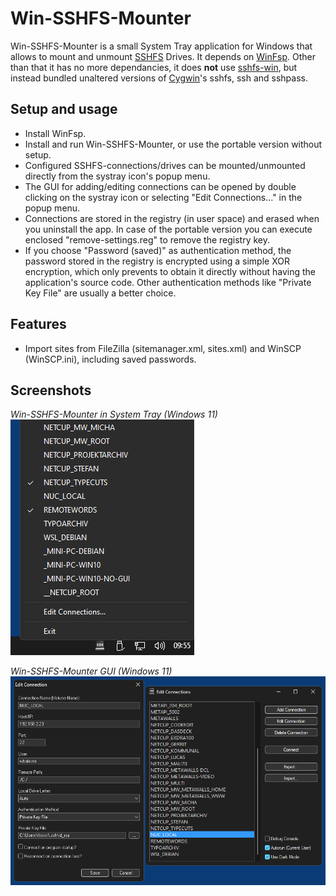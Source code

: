 # Win-SSHFS-Mounter

Win-SSHFS-Mounter is a small System Tray application for Windows that allows to mount and unmount [SSHFS](https://github.com/libfuse/sshfs) Drives. It depends on [WinFsp](https://winfsp.dev/). Other than that it has no more dependancies, it does **not** use [sshfs-win](https://github.com/winfsp/sshfs-win), but instead bundled unaltered versions of [Cygwin](https://www.cygwin.com/)'s sshfs, ssh and sshpass.

## Setup and usage

* Install WinFsp.
* Install and run Win-SSHFS-Mounter, or use the portable version without setup.
* Configured SSHFS-connections/drives can be mounted/unmounted directly from the systray icon's popup menu.
* The GUI for adding/editing connections can be opened by double clicking on the systray icon or selecting "Edit Connections..." in the popup menu.
* Connections are stored in the registry (in user space) and erased when you uninstall the app. In case of the portable version you can execute enclosed "remove-settings.reg" to remove the registry key.
* If you choose "Password (saved)" as authentication method, the password stored in the registry is encrypted using a simple XOR encryption, which only prevents to obtain it directly without having the application's source code. Other authentication methods like "Private Key File" are usually a better choice.

## Features

* Import sites from FileZilla (sitemanager.xml, sites.xml) and WinSCP (WinSCP.ini), including saved passwords.

## Screenshots

*Win-SSHFS-Mounter in System Tray (Windows 11)*  
![Win-SSHFS-Mounter in System Tray](screenshots/systray.png)

*Win-SSHFS-Mounter GUI (Windows 11)*  
![Win-SSHFS-Mounter GUI](screenshots/gui.png)
